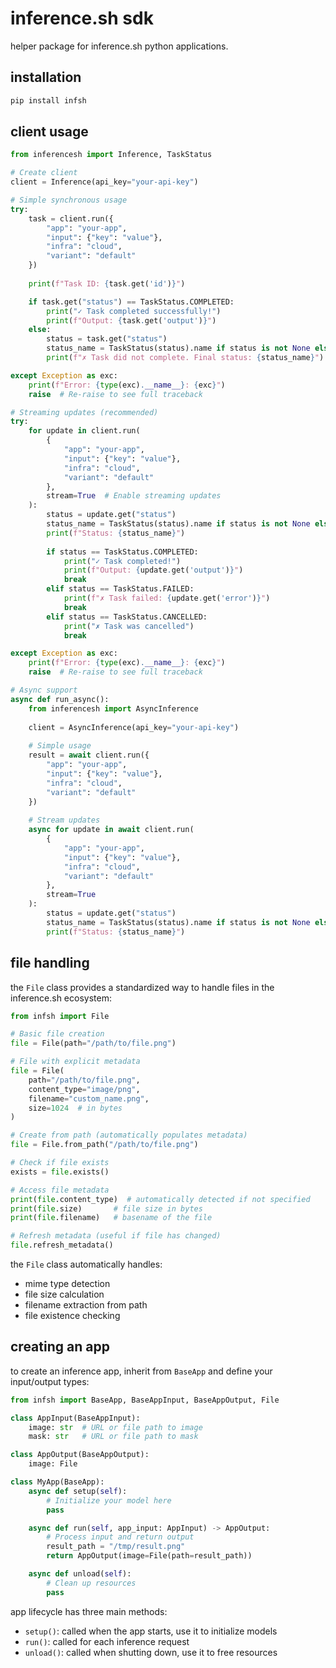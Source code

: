 # inference.sh sdk

helper package for inference.sh python applications.

## installation

```bash
pip install infsh
```

## client usage

```python
from inferencesh import Inference, TaskStatus

# Create client
client = Inference(api_key="your-api-key")

# Simple synchronous usage
try:
    task = client.run({
        "app": "your-app",
        "input": {"key": "value"},
        "infra": "cloud",
        "variant": "default"
    })
    
    print(f"Task ID: {task.get('id')}")

    if task.get("status") == TaskStatus.COMPLETED:
        print("✓ Task completed successfully!")
        print(f"Output: {task.get('output')}")
    else:
        status = task.get("status")
        status_name = TaskStatus(status).name if status is not None else "UNKNOWN"
        print(f"✗ Task did not complete. Final status: {status_name}")

except Exception as exc:
    print(f"Error: {type(exc).__name__}: {exc}")
    raise  # Re-raise to see full traceback

# Streaming updates (recommended)
try:
    for update in client.run(
        {
            "app": "your-app",
            "input": {"key": "value"},
            "infra": "cloud",
            "variant": "default"
        },
        stream=True  # Enable streaming updates
    ):
        status = update.get("status")
        status_name = TaskStatus(status).name if status is not None else "UNKNOWN"
        print(f"Status: {status_name}")
        
        if status == TaskStatus.COMPLETED:
            print("✓ Task completed!")
            print(f"Output: {update.get('output')}")
            break
        elif status == TaskStatus.FAILED:
            print(f"✗ Task failed: {update.get('error')}")
            break
        elif status == TaskStatus.CANCELLED:
            print("✗ Task was cancelled")
            break

except Exception as exc:
    print(f"Error: {type(exc).__name__}: {exc}")
    raise  # Re-raise to see full traceback

# Async support
async def run_async():
    from inferencesh import AsyncInference
    
    client = AsyncInference(api_key="your-api-key")
    
    # Simple usage
    result = await client.run({
        "app": "your-app",
        "input": {"key": "value"},
        "infra": "cloud",
        "variant": "default"
    })
    
    # Stream updates
    async for update in await client.run(
        {
            "app": "your-app",
            "input": {"key": "value"},
            "infra": "cloud",
            "variant": "default"
        },
        stream=True
    ):
        status = update.get("status")
        status_name = TaskStatus(status).name if status is not None else "UNKNOWN"
        print(f"Status: {status_name}")
```

## file handling

the `File` class provides a standardized way to handle files in the inference.sh ecosystem:

```python
from infsh import File

# Basic file creation
file = File(path="/path/to/file.png")

# File with explicit metadata
file = File(
    path="/path/to/file.png",
    content_type="image/png",
    filename="custom_name.png",
    size=1024  # in bytes
)

# Create from path (automatically populates metadata)
file = File.from_path("/path/to/file.png")

# Check if file exists
exists = file.exists()

# Access file metadata
print(file.content_type)  # automatically detected if not specified
print(file.size)       # file size in bytes
print(file.filename)   # basename of the file

# Refresh metadata (useful if file has changed)
file.refresh_metadata()
```

the `File` class automatically handles:
- mime type detection
- file size calculation
- filename extraction from path
- file existence checking

## creating an app

to create an inference app, inherit from `BaseApp` and define your input/output types:

```python
from infsh import BaseApp, BaseAppInput, BaseAppOutput, File

class AppInput(BaseAppInput):
    image: str  # URL or file path to image
    mask: str   # URL or file path to mask

class AppOutput(BaseAppOutput):
    image: File

class MyApp(BaseApp):
    async def setup(self):
        # Initialize your model here
        pass

    async def run(self, app_input: AppInput) -> AppOutput:
        # Process input and return output
        result_path = "/tmp/result.png"
        return AppOutput(image=File(path=result_path))

    async def unload(self):
        # Clean up resources
        pass
```

app lifecycle has three main methods:
- `setup()`: called when the app starts, use it to initialize models
- `run()`: called for each inference request
- `unload()`: called when shutting down, use it to free resources

